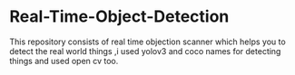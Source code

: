 # Real-Time-Object-Detection
This repository consists of real time objection scanner which helps you to detect the real world things ,i  used yolov3 and coco names for detecting things and used open cv too.
